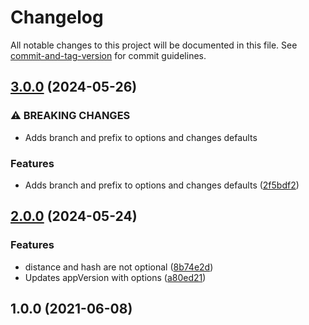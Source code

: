 # Changelog

All notable changes to this project will be documented in this file. See [commit-and-tag-version](https://github.com/absolute-version/commit-and-tag-version) for commit guidelines.

## [3.0.0](https://github.com/rudionrails/yummy-git-describe.js/compare/v2.0.0...v3.0.0) (2024-05-26)


### ⚠ BREAKING CHANGES

* Adds branch and prefix to options and changes defaults

### Features

* Adds branch and prefix to options and changes defaults ([2f5bdf2](https://github.com/rudionrails/yummy-git-describe.js/commit/2f5bdf245d75690dcae1187e2041184f38ac0aa9))

## [2.0.0](https://github.com/rudionrails/yummy-git-describe.js/compare/v1.0.0...v2.0.0) (2024-05-24)


### Features

* distance and hash are not optional ([8b74e2d](https://github.com/rudionrails/yummy-git-describe.js/commit/8b74e2d8a2dc635979ab1de0294f515272340079))
* Updates appVersion with options ([a80ed21](https://github.com/rudionrails/yummy-git-describe.js/commit/a80ed214f743feff49453d312b9b7a881b7c14ef))

## 1.0.0 (2021-06-08)
